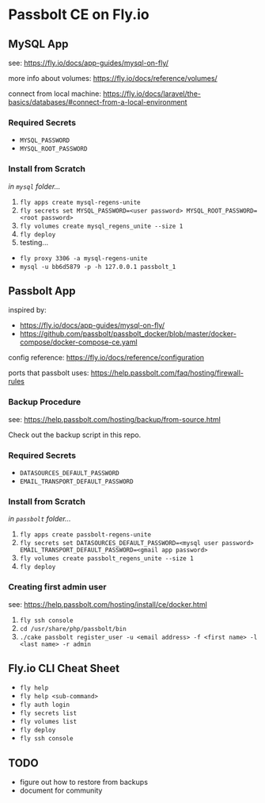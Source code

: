# Passbolt CE on Fly.io

## MySQL App

see: https://fly.io/docs/app-guides/mysql-on-fly/

more info about volumes: https://fly.io/docs/reference/volumes/

connect from local machine: https://fly.io/docs/laravel/the-basics/databases/#connect-from-a-local-environment


### Required Secrets

- `MYSQL_PASSWORD`
- `MYSQL_ROOT_PASSWORD`


### Install from Scratch

*in `mysql` folder...*

1. `fly apps create mysql-regens-unite`
2. `fly secrets set MYSQL_PASSWORD=<user password> MYSQL_ROOT_PASSWORD=<root password>`
3. `fly volumes create mysql_regens_unite --size 1`
4. `fly deploy`
5. testing...
  - `fly proxy 3306 -a mysql-regens-unite`
  - `mysql -u bb6d5879 -p -h 127.0.0.1 passbolt_1`

## Passbolt App

inspired by:
- https://fly.io/docs/app-guides/mysql-on-fly/
- https://github.com/passbolt/passbolt_docker/blob/master/docker-compose/docker-compose-ce.yaml

config reference: https://fly.io/docs/reference/configuration

ports that passbolt uses: https://help.passbolt.com/faq/hosting/firewall-rules


### Backup Procedure

see: https://help.passbolt.com/hosting/backup/from-source.html

Check out the backup script in this repo.


### Required Secrets

- `DATASOURCES_DEFAULT_PASSWORD`
- `EMAIL_TRANSPORT_DEFAULT_PASSWORD`


### Install from Scratch

*in `passbolt` folder...*

1. `fly apps create passbolt-regens-unite`
2. `fly secrets set DATASOURCES_DEFAULT_PASSWORD=<mysql user password> EMAIL_TRANSPORT_DEFAULT_PASSWORD=<gmail app password>`
3. `fly volumes create passbolt_regens_unite --size 1`
4. `fly deploy`


### Creating first admin user

see: https://help.passbolt.com/hosting/install/ce/docker.html

1. `fly ssh console`
2. `cd /usr/share/php/passbolt/bin`
3. `./cake passbolt register_user -u <email address> -f <first name> -l <last name> -r admin`


## Fly.io CLI Cheat Sheet

- `fly help`
- `fly help <sub-command>`
- `fly auth login`
- `fly secrets list`
- `fly volumes list`
- `fly deploy`
- `fly ssh console`


## TODO
- figure out how to restore from backups
- document for community